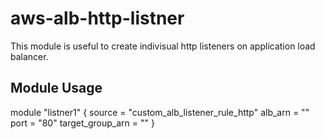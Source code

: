 # aws-alb-http-listner
This module is useful to create indivisual http listeners on application load balancer.

## Module Usage

module "listner1" {
  source = "custom_alb_listener_rule_http"
  alb_arn = ""
  port = "80"
  target_group_arn = ""
}


